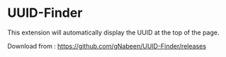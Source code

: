 # UUID-Finder
 This extension will automatically display the UUID at the top of the page.
 
 Download from : https://github.com/gNabeen/UUID-Finder/releases
